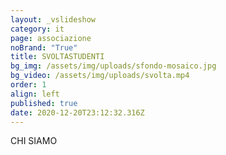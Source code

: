 ```yaml
---
layout: _vslideshow
category: it
page: associazione
noBrand: "True"
title: SVOLTASTUDENTI
bg_img: /assets/img/uploads/sfondo-mosaico.jpg
bg_video: /assets/img/uploads/svolta.mp4
order: 1
align: left
published: true
date: 2020-12-20T23:12:32.316Z
---
```

CHI SIAMO
